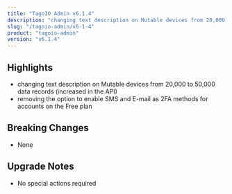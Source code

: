```yaml
---
title: "TagoIO Admin v6.1.4"
description: "changing text description on Mutable devices from 20,000 to 50,000 data records (increased in the API)"
slug: "/tagoio-admin/v6-1-4"
product: "tagoio-admin"
version: "v6.1.4"
---
```


## Highlights

- changing text description on Mutable devices from 20,000 to 50,000 data records (increased in the API)
- removing the option to enable SMS and E-mail as 2FA methods for accounts on the Free plan

## Breaking Changes

- None

## Upgrade Notes

- No special actions required
